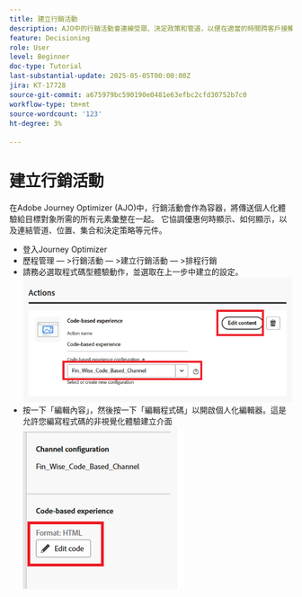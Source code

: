 ```yaml
---
title: 建立行銷活動
description: AJO中的行銷活動會連線受眾、決定政策和管道，以便在適當的時間跨客戶接觸點提供個人化優惠。
feature: Decisioning
role: User
level: Beginner
doc-type: Tutorial
last-substantial-update: 2025-05-05T00:00:00Z
jira: KT-17728
source-git-commit: a675979bc590190e0481e63efbc2cfd30752b7c0
workflow-type: tm+mt
source-wordcount: '123'
ht-degree: 3%

---
```



# 建立行銷活動

在Adobe Journey Optimizer (AJO)中，行銷活動會作為容器，將傳送個人化體驗給目標對象所需的所有元素彙整在一起。 它協調優惠何時顯示、如何顯示，以及連結管道、位置、集合和決定策略等元件。

* 登入Journey Optimizer
* 歷程管理 — >行銷活動 — >建立行銷活動 — >排程行銷
* 請務必選取程式碼型體驗動作，並選取在上一步中建立的設定。
  ![建立行銷活動](assets/create-campaign.png)
* 按一下「編輯內容」，然後按一下「編輯程式碼」以開啟個人化編輯器。這是允許您編寫程式碼的非視覺化體驗建立介面
  ![edit-cbe_html](assets/edit_code_based_exp_html.png)

